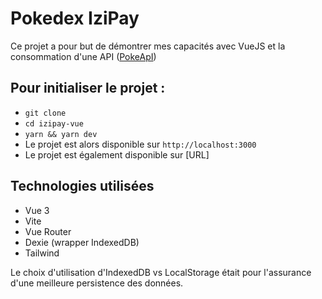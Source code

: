 # Pokedex IziPay

Ce projet a pour but de démontrer mes capacités avec VueJS et la consommation d'une API ([PokeApI](https://pokeapi.co/))

## Pour initialiser le projet :

- `git clone`
- `cd izipay-vue`
- `yarn && yarn dev`
- Le projet est alors disponible sur `http://localhost:3000`
- Le projet est également disponible sur [URL]

## Technologies utilisées

- Vue 3
- Vite
- Vue Router
- Dexie (wrapper IndexedDB)
- Tailwind

Le choix d'utilisation d'IndexedDB vs LocalStorage était pour l'assurance d'une meilleure persistence des données.